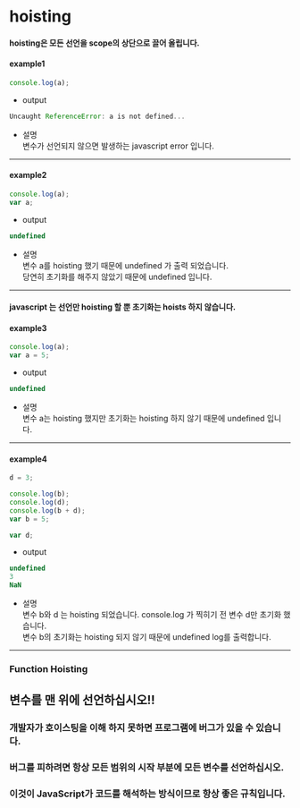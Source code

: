 # hoisting

#### hoisting은 모든 선언을 scope의 상단으로 끌어 올립니다.  




#### example1
~~~javascript
console.log(a);
~~~
- output  
~~~javascript
Uncaught ReferenceError: a is not defined...
~~~
- 설명  
변수가 선언되지 않으면 발생하는 javascript error 입니다.  
---

#### example2
~~~javascript
console.log(a);
var a;
~~~

- output  
~~~javascript
undefined
~~~
- 설명  
변수 a를 hoisting 했기 때문에 undefined 가 출력 되었습니다.  
당연히 초기화를 해주지 않았기 때문에 undefined 입니다.  
---

#### javascript 는 선언만 hoisting 할 뿐 초기화는 hoists 하지 않습니다.
#### example3
~~~javascript
console.log(a);
var a = 5;
~~~
- output  
~~~javascript
undefined
~~~
- 설명  
변수 a는 hoisting 했지만 초기화는 hoisting 하지 않기 때문에 undefined 입니다.  
---

#### example4
~~~javascript
d = 3;

console.log(b);
console.log(d);
console.log(b + d);
var b = 5;

var d;
~~~
- output  
~~~javascript
undefined
3
NaN
~~~
- 설명  
변수 b와 d 는 hoisting 되었습니다. console.log 가 찍히기 전 변수 d만 초기화 했습니다.  
변수 b의 초기화는 hoisting 되지 않기 때문에 undefined log를 출력합니다.  
---


### Function Hoisting



## 변수를 맨 위에 선언하십시오!!
### 개발자가 호이스팅을 이해 하지 못하면 프로그램에 버그가 있을 수 있습니다.
### 버그를 피하려면 항상 모든 범위의 시작 부분에 모든 변수를 선언하십시오.
### 이것이 JavaScript가 코드를 해석하는 방식이므로 항상 좋은 규칙입니다.
